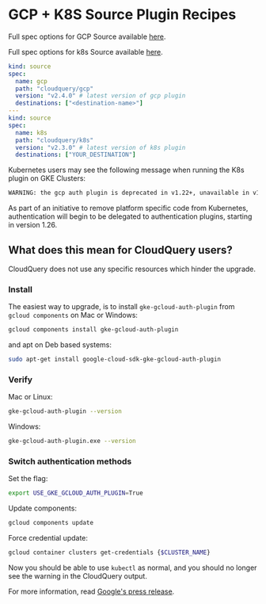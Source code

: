 # GCP + K8S Source Plugin Recipes

Full spec options for GCP Source available [here](https://github.com/cloudquery/cloudquery/blob/main/plugins/source/azure/docs/configuration.md).

Full spec options for k8s Source available [here](https://github.com/cloudquery/cloudquery/blob/main/plugins/source/k8s/docs/configuration.md).

```yaml
kind: source
spec:
  name: gcp
  path: "cloudquery/gcp"
  version: "v2.4.0" # latest version of gcp plugin
  destinations: ["<destination-name>"]
---
kind: source
spec:
  name: k8s
  path: "cloudquery/k8s"
  version: "v2.3.0" # latest version of k8s plugin
  destinations: ["YOUR_DESTINATION"]
```

Kubernetes users may see the following message when running the K8s plugin on GKE Clusters:

```bash
WARNING: the gcp auth plugin is deprecated in v1.22+, unavailable in v1.26+; use gcloud instead.
```

As part of an initiative to remove platform specific code from Kubernetes, authentication will begin to be delegated to authentication plugins, starting in version 1.26.

## What does this mean for CloudQuery users?

CloudQuery does not use any specific resources which hinder the upgrade.

### Install

The easiest way to upgrade, is to install `gke-gcloud-auth-plugin` from `gcloud components` on Mac or Windows:

```bash
gcloud components install gke-gcloud-auth-plugin
```

and apt on Deb based systems:

```bash
sudo apt-get install google-cloud-sdk-gke-gcloud-auth-plugin
```

### Verify

Mac or Linux:

```bash
gke-gcloud-auth-plugin --version 
```

Windows:

```bash
gke-gcloud-auth-plugin.exe --version
```

### Switch authentication methods

Set the flag:

```bash
export USE_GKE_GCLOUD_AUTH_PLUGIN=True
```

Update components:

```bash
gcloud components update
```

Force credential update:

```bash
gcloud container clusters get-credentials {$CLUSTER_NAME}
```

Now you should be able to use `kubectl` as normal, and you
should no longer see the warning in the CloudQuery output.

For more information, read [Google's press release](https://cloud.google.com/blog/products/containers-kubernetes/kubectl-auth-changes-in-gke).
